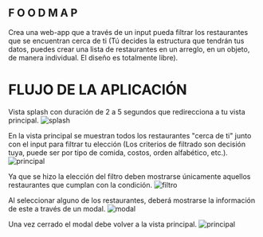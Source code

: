 ## F O O D M A P
Crea una web-app que a través de un input pueda filtrar los restaurantes que se encuentran cerca de ti (Tú decides la estructura que tendrán tus datos, puedes crear una lista de restaurantes en un arreglo, en un objeto, de manera individual. El diseño es totalmente libre).

# FLUJO DE LA APLICACIÓN

Vista splash con duración de 2 a 5 segundos que redirecciona a tu vista principal.
![splash](assets/images/splash.jpg)

En la vista principal se muestran todos los restaurantes "cerca de ti" junto con el input para filtrar tu elección (Los criterios de filtrado son decisión tuya, puede ser por tipo de comida, costos, orden alfabético, etc.).
![principal](assets/images/principal.jpg)

Ya que se hizo la elección del filtro deben mostrarse únicamente aquellos restaurantes que cumplan con la condición.
![filtro](assets/images/filtro.jpg)

Al seleccionar alguno de los restaurantes, deberá mostrarse la información de este a través de un modal.
![modal](assets/images/modal.jpg)

Una vez cerrado el modal debe volver a la vista principal.
![principal](assets/images/vistap.jpg)
